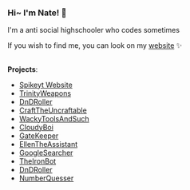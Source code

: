 ### Hi~ I'm Nate! 👋

I'm a anti social highschooler who codes sometimes 


If you wish to find me, you can look on my [website](https://spikeyt.com/) ✨


## 
 **Projects**:
- [Spikeyt Website](https://github.com/TheRealThermionic/spikeyt.github.io)
- [TrinityWeapons](https://github.com/TheRealThermionic/Trinity)
- [DnDRoller](https://github.com/TheRealThermionic/Miku)
- [CraftTheUncraftable](https://github.com/TheRealThermionic/CraftTheUncraftable)
- [WackyToolsAndSuch](https://github.com/TheRealThermionic/WackyToolsAndSuch)
- [CloudyBoi](https://github.com/TheRealThermionic/CloudyBoi)
- [GateKeeper](https://github.com/TheRealThermionic/GateKeeper)
- [EllenTheAssistant](https://github.com/TheRealThermionic/EllenTheAssistant)
- [GoogleSearcher](https://github.com/TheRealThermionic/GoogleSearcher)
- [TheIronBot](https://github.com/TheRealThermionic/TheIronBot)
- [DnDRoller](https://github.com/TheRealThermionic/DnDRoller)
- [NumberQuesser](https://github.com/TheRealThermionic/NumberGuesser)

